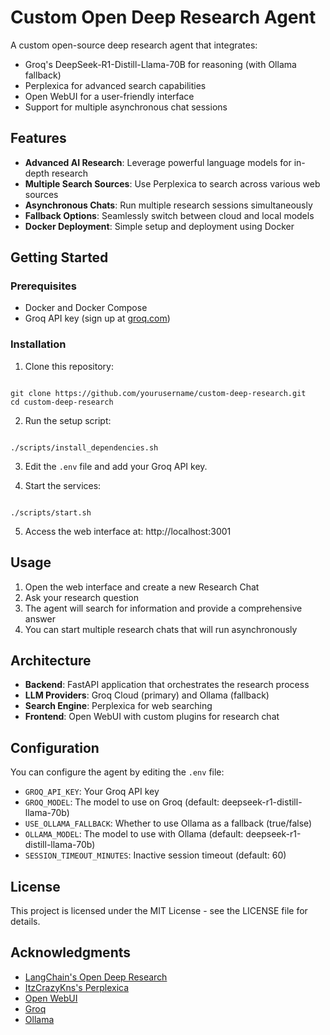 # Custom Open Deep Research Agent

A custom open-source deep research agent that integrates:

- Groq's DeepSeek-R1-Distill-Llama-70B for reasoning (with Ollama fallback)
- Perplexica for advanced search capabilities
- Open WebUI for a user-friendly interface
- Support for multiple asynchronous chat sessions

## Features

- **Advanced AI Research**: Leverage powerful language models for in-depth research
- **Multiple Search Sources**: Use Perplexica to search across various web sources
- **Asynchronous Chats**: Run multiple research sessions simultaneously
- **Fallback Options**: Seamlessly switch between cloud and local models
- **Docker Deployment**: Simple setup and deployment using Docker

## Getting Started

### Prerequisites

- Docker and Docker Compose
- Groq API key (sign up at [groq.com](https://groq.com))

### Installation

1. Clone this repository:

```

git clone https://github.com/yourusername/custom-deep-research.git
cd custom-deep-research

```

2. Run the setup script:

```

./scripts/install_dependencies.sh

```

3. Edit the `.env` file and add your Groq API key.

4. Start the services:

```

./scripts/start.sh

```

5. Access the web interface at: http://localhost:3001

## Usage

1. Open the web interface and create a new Research Chat
2. Ask your research question
3. The agent will search for information and provide a comprehensive answer
4. You can start multiple research chats that will run asynchronously

## Architecture

- **Backend**: FastAPI application that orchestrates the research process
- **LLM Providers**: Groq Cloud (primary) and Ollama (fallback)
- **Search Engine**: Perplexica for web searching
- **Frontend**: Open WebUI with custom plugins for research chat

## Configuration

You can configure the agent by editing the `.env` file:

- `GROQ_API_KEY`: Your Groq API key
- `GROQ_MODEL`: The model to use on Groq (default: deepseek-r1-distill-llama-70b)
- `USE_OLLAMA_FALLBACK`: Whether to use Ollama as a fallback (true/false)
- `OLLAMA_MODEL`: The model to use with Ollama (default: deepseek-r1-distill-llama-70b)
- `SESSION_TIMEOUT_MINUTES`: Inactive session timeout (default: 60)

## License

This project is licensed under the MIT License - see the LICENSE file for details.

## Acknowledgments

- [LangChain's Open Deep Research](https://github.com/langchain-ai/open_deep_research)
- [ItzCrazyKns's Perplexica](https://github.com/ItzCrazyKns/Perplexica)
- [Open WebUI](https://github.com/open-webui/open-webui)
- [Groq](https://groq.com/)
- [Ollama](https://ollama.com/)

